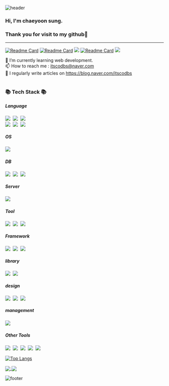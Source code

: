 ![header](https://capsule-render.vercel.app/api?type=wave&color=auto&height=300&section=header&text=itscodbs%20github&fontSize=90)

### Hi, I'm chaeyoon sung.
### Thank you for visit to my github🤍
---
[![Readme Card](https://raw.githubusercontent.com/itscodbs/itcodbs/master/profile-summary-card-output/solarized/0-profile-details.svg)](https://github.com/itscodbs/github-profile-summary-cards)
[![Readme Card](https://raw.githubusercontent.com/itscodbs/itscodbs/master/profile-summary-card-output/solarized/1-repos-per-language.svg)](https://github.com/itscodbs/github-profile-summary-cards) [![](https://raw.githubusercontent.com/itscodbs/itscodbs/master/profile-summary-card-output/solarized/2-most-commit-language.svg)](https://github.com/itscodbs/github-profile-summary-cards)
[![Readme Card](https://raw.githubusercontent.com/itscodbs/itscodbs/master/profile-summary-card-output/solarized/3-stats.svg)](https://github.com/itscodbs/github-profile-summary-cards) [![](https://raw.githubusercontent.com/itscodbs/itscodbs/master/profile-summary-card-output/solarized/4-productive-time.svg)](https://github.com/itscodbs/github-profile-summary-cards)

🌱 I’m currently learning web development. <br>
📫 How to reach me : itscodbs@naver.com <br>
📝 I regularly write articles on https://blog.naver.com/itscodbs <br><br>

<h3>📚 Tech Stack 📚</h3>
<p>
  <h5> Language </h5>
  <img src="https://img.shields.io/badge/Java-007396?style=flat-square&logo=Java&logoColor=white"/></a>&nbsp
  <img src="https://img.shields.io/badge/Python-3766AB?style=flat-square&logo=Python&logoColor=white"/></a>&nbsp  
  <img src="https://img.shields.io/badge/Mysql-4479A1?style=flat-square&logo=MySql&logoColor=white"/></a>&nbsp <br>
  <img src="https://img.shields.io/badge/Mssql-CC2927?style=flat-square&logo=MicrosoftSQLServer&logoColor=white"/></a>&nbsp
  <img src="https://img.shields.io/badge/JavaScript-F7DF1E?style=flat-square&logo=JavaScript&logoColor=white"/></a>&nbsp
  <img src="https://img.shields.io/badge/PHP-777BB4?style=flat-square&logo=PHP&logoColor=white"/></a>&nbsp
  <br> 
  <h5> OS </h5>
  <img src="https://img.shields.io/badge/macOS-000000?style=flat-square&logo=macOS&logoColor=white"/></a>&nbsp
  <br>
  <h5> DB </h5>
  <img src="https://img.shields.io/badge/Oracle-F80000?style=flat-square&logo=Oracle&logoColor=white"/></a>&nbsp
  <img src="https://img.shields.io/badge/MSSQLServer-CC2927?style=flat-square&logo=Microsoft SQL Server&logoColor=white"/></a>&nbsp 
  <img src="https://img.shields.io/badge/MariaDB-003545?style=flat-square&logo=MariaDB&logoColor=white"/></a>&nbsp
  <br>
  <h5> Server </h5>  
  <img src="https://img.shields.io/badge/ApacheTomcat-F8DC75?style=flat-square&logo=ApacheTomcat&logoColor=white"/></a>&nbsp 
  <br>
  <h5> Tool </h5>
  <img src="https://img.shields.io/badge/Eclipse-2C2255?style=flat-square&logo=Eclipse IDE&logoColor=white"/></a>&nbsp
  <img src="https://img.shields.io/badge/Postman-FF6C37?style=flat-square&logo=Postman&logoColor=white"/></a>&nbsp
  <img src="https://img.shields.io/badge/Notepad++-90E59A?style=flat-square&logo=Notepad++E&logoColor=white"/></a>&nbsp
  <br>
  <h5> Framework </h5>
  <img src="https://img.shields.io/badge/Spring-6DB33F?style=flat-square&logo=Spring&logoColor=white"/></a>&nbsp
  <img src="https://img.shields.io/badge/SpringBoot-6DB33F?style=flat-square&logo=SpringBoot&logoColor=white"/></a>&nbsp
  <img src="https://img.shields.io/badge/SpringSecurity-6DB33F?style=flat-square&logo=SpringSecurity&logoColor=white"/></a>&nbsp
  <br> 
  <h5> library </h5>
  <img src="https://img.shields.io/badge/JSON-000000?style=flat-square&logo=JSON&logoColor=white"/></a>&nbsp
  <img src="https://img.shields.io/badge/JQuery-0769AD?style=flat-square&logo=jQuery&logoColor=white"/></a>&nbsp
  <br> 
  <h5> design </h5>
  <img src="https://img.shields.io/badge/Bootstrap-7952B3?style=flat-square&logo=Bootstrap&logoColor=white"/></a>&nbsp
  <img src="https://img.shields.io/badge/HTML5-E34F26?style=flat-square&logo=HTML5&logoColor=white"/></a>&nbsp
  <img src="https://img.shields.io/badge/CSS3-1572B6?style=flat-square&logo=CSS3&logoColor=white"/></a>&nbsp
  <br> 
  <h5> management </h5>
  <img src="https://img.shields.io/badge/GitHub-181717?style=flat-square&logo=GitHub&logoColor=white"/></a>&nbsp
  <br>
  <h5> Other Tools </h5>
  <img src="https://img.shields.io/badge/MSOffice-D83B01?style=flat-square&logo=Microsoft Office&logoColor=white"/></a>&nbsp
  <img src="https://img.shields.io/badge/PowerPoint-B7472A?style=flat-square&logo=Microsoft PowerPoint&logoColor=white"/></a>&nbsp
  <img src="https://img.shields.io/badge/Excel-217346?style=flat-square&logo=Microsoft Excel&logoColor=white"/></a>&nbsp
  <img src="https://img.shields.io/badge/Word-2B579A?style=flat-square&logo=Microsoft Word&logoColor=white"/></a>&nbsp
  <img src="https://img.shields.io/badge/OneNote-7719AA?style=flat-square&logo=Microsoft OneNote&logoColor=white"/></a>&nbsp
</p>


[![Top Langs](https://github-readme-stats.vercel.app/api/top-langs/?username=itscodbs&layout=compact)](https://github.com/itscodbs)
<!-- 
[![Readme Card](https://github-readme-stats.vercel.app/api/pin/?username=itscodbs&repo=blog)](https://github.com/itscodbs/github-readme-stats)

[![Readme Card](https://github-readme-stats.vercel.app/api/pin/?username=itscodbs&repo=python)](https://github.com/itscodbs/github-readme-stats)
 -->
<a href="https://github.com/itscodbs/blog">
  <img align="center" src="https://github-readme-stats.vercel.app/api/pin/?username=itscodbs&repo=blog" />
</a>
<a href="https://github.com/itsocbds/python">
  <img align="center" src="https://github-readme-stats.vercel.app/api/pin/?username=itscodbs&repo=python" />
</a>

![footer](https://capsule-render.vercel.app/api?section=footer&type=waving&color=0:614385,100:516395)
